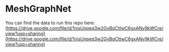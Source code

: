 # MeshGraphNet

You can find the data to run this repo here: [https://drive.google.com/file/d/1nisUnpeq3w2GvBqCttwC6gxANv9kWCre/view?usp=sharing](https://drive.google.com/file/d/1nisUnpeq3w2GvBqCttwC6gxANv9kWCre/view?usp=sharing)
